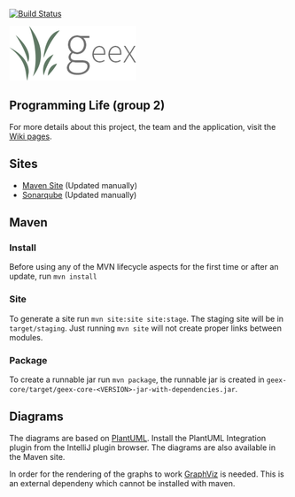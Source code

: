 [![Build Status](https://travis-ci.org/AbeelLab/geex.svg?branch=master)](https://travis-ci.org/AbeelLab/geex)

![Geex](SE%20deliverables/logo.png)

## Programming Life (group 2)
For more details about this project, the team and the application, visit the [Wiki pages](https://github.com/AbeelLab/geex/wiki).

## Sites
* [Maven Site](http://geex.hup.blue/) (Updated manually)
* [Sonarqube](http://sonar.hup.blue/) (Updated manually)

## Maven

### Install
Before using any of the MVN lifecycle aspects for the first time or after an update, run `mvn install`

### Site
To generate a site run `mvn site:site site:stage`. The staging site will be in `target/staging`. Just running `mvn site` will not create proper links between modules.

### Package
To create a runnable jar run `mvn package`, the runnable jar is created in `geex-core/target/geex-core-<VERSION>-jar-with-dependencies.jar`.

## Diagrams
The diagrams are based on [PlantUML](http://plantuml.sourceforge.net/). Install the PlantUML Integration plugin from the IntelliJ plugin browser. The diagrams are also available in the Maven site.

In order for the rendering of the graphs to work [GraphViz](http://www.graphviz.org/Download..php) is needed. This is an external dependeny which cannot be installed with maven.
